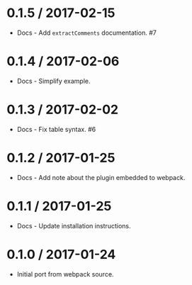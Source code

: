 0.1.5 / 2017-02-15
==================

  * Docs - Add `extractComments` documentation. #7

0.1.4 / 2017-02-06
==================

  * Docs - Simplify example.

0.1.3 / 2017-02-02
==================

  * Docs - Fix table syntax. #6

0.1.2 / 2017-01-25
==================

  * Docs - Add note about the plugin embedded to webpack.

0.1.1 / 2017-01-25
==================

  * Docs - Update installation instructions.

0.1.0 / 2017-01-24
==================

  * Initial port from webpack source.
